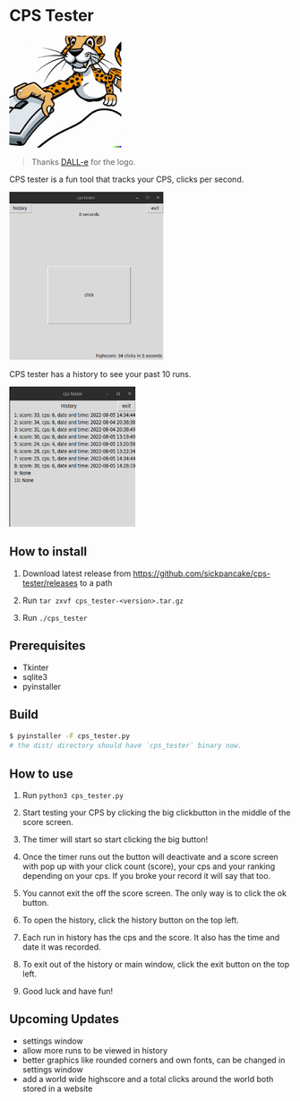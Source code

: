 # CPS Tester

<img src="cpsTesterLogo.jpeg" width="200" height="200">

> Thanks [DALL-e](https://openai.com/dall-e-2/) for the logo.

CPS tester is a fun tool that tracks your CPS, clicks per second.

<img src="cps_tester_home_image.png" width="275" height="300">

CPS tester has a history to see your past 10 runs.

<img src="cps_tester_history_image.png" width="225" height="250">

## How to install

1. Download latest release from <https://github.com/sickpancake/cps-tester/releases> to a path

2. Run `tar zxvf cps_tester-<version>.tar.gz`

3. Run `./cps_tester`

## Prerequisites

- Tkinter
- sqlite3
- pyinstaller

## Build

```bash
$ pyinstaller -F cps_tester.py 
# the dist/ directory should have `cps_tester` binary now.
```

## How to use

1. Run `python3 cps_tester.py`
2. Start testing your CPS by clicking the big clickbutton in the middle of the score screen.

3. The timer will start so start clicking the big button!
4. Once the timer runs out the button will deactivate and a score screen with pop up with your click count (score), your cps and your ranking depending on your cps. If you broke your record it will say that too.
5. You cannot exit the off the score screen. The only way is to click the ok button.

6. To open the history, click the history button on the top left.

7. Each run in history has the cps and the score. It also has the time and date it was recorded.

8. To exit out of the history or main window, click the exit button on the top left.

9. Good luck and have fun!

## Upcoming Updates

- settings window
- allow more runs to be viewed in history
- better graphics like rounded corners and own fonts, can be changed in settings window
- add a world wide highscore and a total clicks around the world both stored in a website
